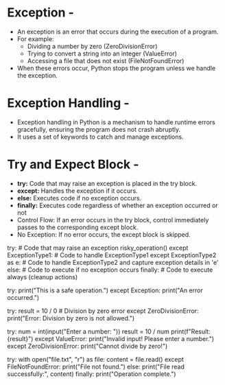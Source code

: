# Exception -
- An exception is an error that occurs during the execution of a program.
- For example:
     - Dividing a number by zero (ZeroDivisionError)
     - Trying to convert a string into an integer (ValueError)
     - Accessing a file that does not exist (FileNotFoundError)
- When these errors occur, Python stops the program unless we handle the exception.

# Exception Handling -
- Exception handling in Python is a mechanism to handle runtime errors gracefully, ensuring the program does not crash abruptly.
- It uses a set of keywords to catch and manage exceptions.


# Try and Expect Block -
- **try:** Code that may raise an exception is placed in the try block.
- **except:** Handles the exception if it occurs.
- **else:** Executes code if no exception occurs.
- **finally:** Executes code regardless of whether an exception occurred or not
- Control Flow: If an error occurs in the try block, control immediately passes to the corresponding except block.
- No Exception: If no error occurs, the except block is skipped.



try:
    # Code that may raise an exception
    risky_operation()
except ExceptionType1:
    # Code to handle ExceptionType1
except ExceptionType2 as e:
    # Code to handle ExceptionType2 and capture exception details in 'e'
else:
    # Code to execute if no exception occurs
finally:
    # Code to execute always (cleanup actions)
    




try:
    print("This is a safe operation.")
except Exception:
    print("An error occurred.")


try:
    result = 10 / 0  # Division by zero error
except ZeroDivisionError:
    print("Error: Division by zero is not allowed.")


try:
    num = int(input("Enter a number: "))
    result = 10 / num
    print(f"Result: {result}")
except ValueError:
    print("Invalid input! Please enter a number.")
except ZeroDivisionError:
    print("Cannot divide by zero!")
    


 try:
    with open("file.txt", "r") as file:
        content = file.read()
except FileNotFoundError:
    print("File not found.")
else:
    print("File read successfully:", content)
finally:
    print("Operation complete.")

